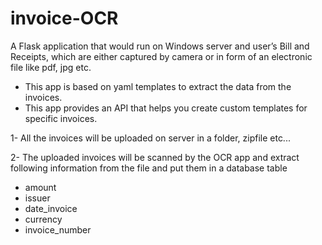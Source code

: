 # invoice-OCR
A Flask application that would run on Windows server and user’s Bill and Receipts, which are either captured by camera or in form of an electronic file like pdf, jpg etc.

 * This app is based on yaml templates to extract the data from the invoices.
 * This app provides an API that helps you create custom templates for specific invoices.
  
1- All the invoices will be uploaded on server in a folder, zipfile etc... 

2- The uploaded invoices will be scanned by the OCR app and extract following information from the file and put them in a database table

  * amount
  * issuer
  * date_invoice
  * currency
  * invoice_number
